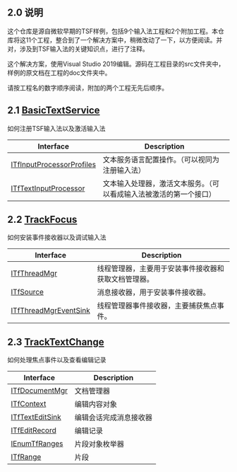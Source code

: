 ## 2.0 说明

这个仓库是源自微软早期的TSF样例，包括9个输入法工程和2个附加工程。本仓库将这11个工程，整合到了一个解决方案中，稍微改动了一下，以方便阅读。并对，涉及到TSF输入法的关键知识点，进行了注释。

这个解决方案，使用Visual Studio 2019编辑。源码在工程目录的src文件夹中，样例的原文档在工程的doc文件夹中。

请按工程名的数字顺序阅读，附加的两个工程无先后顺序。

## 2.1 [BasicTextService](https://github.com/ChineseInputMethod/TSFexample/tree/master/1BasicTextService)

如何注册TSF输入法以及激活输入法

Interface						|Description
-|-
[ITfInputProcessorProfiles][1]	|文本服务语言配置操作。（可以视同为注册输入法）
[ITfTextInputProcessor][2]		|文本输入处理器，激活文本服务。（可以看成输入法被激活的第一个接口）

## 2.2 [TrackFocus](https://github.com/ChineseInputMethod/TSFexample/tree/master/2TrackFocus)

如何安装事件接收器以及调试输入法

Interface					|Description
-|-
[ITfThreadMgr][3]			|线程管理器，主要用于安装事件接收器和获取文档管理器。
[ITfSource][4]				|消息接收器，用于安装事件接收器。
[ITfThreadMgrEventSink][5]	|线程管理器事件接收器，主要捕获焦点事件。

## 2.3 [TrackTextChange](https://github.com/ChineseInputMethod/TSFexample/tree/master/3TrackTextChange)

如何处理焦点事件以及查看编辑记录

Interface				|Description
-|-
[ITfDocumentMgr][6]		|文档管理器
[ITfContext][7]			|编辑内容对象
[ITfTextEditSink][8]	|编辑会话完成消息接收器
[ITfEditRecord][9]		|编辑记录
[IEnumTfRanges][10]		|片段对象枚举器
[ITfRange][11]			|片段


[1]: https://github.com/ChineseInputMethod/TextServicesFramework/blob/master/Reference/Interfaces/TSFmanager/ITfInputProcessorProfiles.md
[2]: https://github.com/ChineseInputMethod/TextServicesFramework/blob/master/Reference/Interfaces/TextService/ITfTextInputProcessor.md
[3]: https://github.com/ChineseInputMethod/TextServicesFramework/blob/master/Reference/Interfaces/TSFmanager/ITfThreadMgr.md
[4]: https://github.com/ChineseInputMethod/TextServicesFramework/blob/master/Reference/Interfaces/TSFmanager/ITfSource.md
[5]: https://github.com/ChineseInputMethod/TextServicesFramework/blob/master/Reference/Interfaces/TextService/ITfThreadMgrEventSink.md
[6]: https://github.com/ChineseInputMethod/TextServicesFramework/blob/master/Reference/Interfaces/TSFmanager/ITfDocumentMgr.md
[7]: https://github.com/ChineseInputMethod/TextServicesFramework/blob/master/Reference/Interfaces/TSFmanager/ITfContext.md
[8]: https://github.com/ChineseInputMethod/TextServicesFramework/blob/master/Reference/Interfaces/TextService/ITfTextEditSink.md
[9]: https://github.com/ChineseInputMethod/TextServicesFramework/blob/master/Reference/Interfaces/TSFmanager/ITfEditRecord.md
[10]: https://github.com/ChineseInputMethod/TextServicesFramework/blob/master/Reference/Interfaces/TSFmanager/IEnumTfRanges.md
[11]: https://github.com/ChineseInputMethod/TextServicesFramework/blob/master/Reference/Interfaces/TSFmanager/ITfRange.md